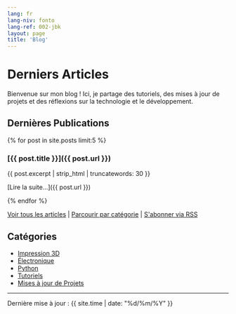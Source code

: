 ```yaml
---
lang: fr
lang-niv: fonto
lang-ref: 002-jbk
layout: page
title: 'Blog'
---
```


# Derniers Articles

Bienvenue sur mon blog ! Ici, je partage des tutoriels, des mises à jour de projets et des réflexions sur la technologie et le développement.

## Dernières Publications

{% for post in site.posts limit:5 %}
### [{{ post.title }}]({{ post.url }})

{{ post.excerpt | strip_html | truncatewords: 30 }}

[Lire la suite...]({{ post.url }})

{% endfor %}

[Voir tous les articles](/archive) | [Parcourir par catégorie](/categories) | [S'abonner via RSS](/feed.xml)

## Catégories

- [Impression 3D](/category/3d-printing/)
- [Électronique](/category/electronics/)
- [Python](/category/python/)
- [Tutoriels](/category/tutorials/)
- [Mises à jour de Projets](/category/updates/)

---

Dernière mise à jour : {{ site.time | date: "%d/%m/%Y" }}
